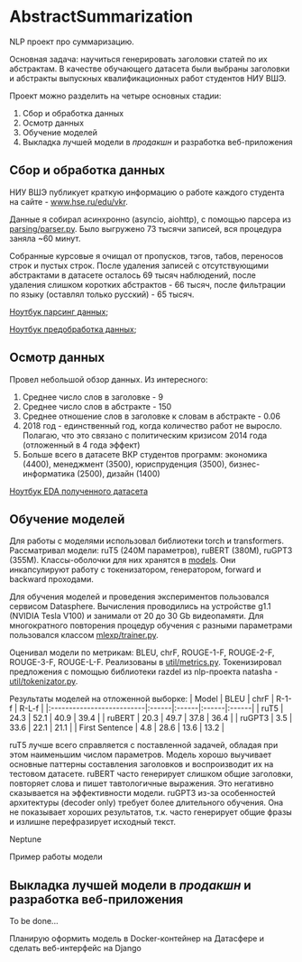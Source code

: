 # AbstractSummarization
NLP проект про суммаризацию.

Основная задача: научиться генерировать заголовки статей по их абстрактам. В качестве обучающего датасета были выбраны заголовки и абстракты выпускных квалификационных работ студентов НИУ ВШЭ.

Проект можно разделить на четыре основных стадии:
1. Сбор и обработка данных
2. Осмотр данных
3. Обучение моделей
4. Выкладка лучшей модели в *продакшн* и разработка веб-приложения

## Сбор и обработка данных
НИУ ВШЭ публикует краткую информацию о работе каждого студента на сайте - www.hse.ru/edu/vkr. 

Данные я собирал асинхронно (asyncio, aiohttp), с помощью парсера из [parsing/parser.py](parsing/parser.py). Было выгружено 73 тысячи записей, вся процедура заняла \~60 минут.

Собранные курсовые я очищал от пропусков, тэгов, табов, переносов строк и пустых строк. После удаления записей с отсутствующими абстрактами в датасете осталось 69 тысяч наблюдений, после удаления слишком коротких абстрактов - 66 тысяч, после фильтрации по языку (оставлял только русский) - 65 тысяч.

[Ноутбук парсинг данных](https://colab.research.google.com/drive/1HhptktsglrPZ-gTdaDmcOfd8jM933zuK);

[Ноутбук предобработка данных](https://colab.research.google.com/drive/1oIpHwZv_5Z4ARI-MbuCbt6j4fCSIgJsw);
## Осмотр данных
Провел небольшой обзор данных. Из интересного:
1. Среднее число слов в заголовке - 9
2. Среднее число слов в абстракте - 150
3. Среднее отношение слов в заголовке к словам в абстракте - 0.06
4. 2018 год - единственный год, когда количество работ не выросло. Полагаю, что это связано с политическим кризисом 2014 года (отложенный в 4 года эффект)
5. Больше всего в датасете ВКР студентов программ: экономика (4400), менеджмент (3500), юриспруденция (3500), бизнес-информатика (2500), дизайн (1400)

[Ноутбук EDA полученного датасета](https://colab.research.google.com/drive/1YkXKjw4-5CxDShISPwKttq03HxXEFzVQ)
## Обучение моделей
Для работы с моделями использовал библиотеки torch и transformers. Рассматривал модели: ruT5 (240M параметров), ruBERT (380M), ruGPT3 (355M). Классы-оболочки для них хранятся в [models](models/). Они инкапсулируют работу с токенизатором, генератором, forward и backward проходами.

Для обучения моделей и проведения экспериментов пользовался сервисом Datasphere. Вычисления проводились на устройстве g1.1 (NVIDIA Tesla V100) и занимали от 20 до 30 Gb видеопамяти. Для многократного повторения процедур обучения с разными параметрами пользовался классом [mlexp/trainer.py](mlexp/trainer.py).

Оценивал модели по метрикам: BLEU, chrF, ROUGE-1-F, ROUGE-2-F, ROUGE-3-F, ROUGE-L-F. Реализованы в [util/metrics.py](util/metrics.py). Токенизировал предложения с помощью библиотеки razdel из nlp-проекта natasha - [util/tokenizator.py](util/tokenizator.py).

Результаты моделей на отложенной выборке:
| Model                     | BLEU | chrF | R-1-f | R-L-f  |
|:--------------------------|:------|:------|:------|:------|
| ruT5         | 24.3  | 52.1  | 40.9  | 39.4     |
| ruBERT             | 20.3  | 49.7  | 37.8  | 36.4    |
| ruGPT3                | 3.5  | 33.6  | 22.1  | 21.1     |
| First Sentence            | 4.8  | 28.6  | 13.6  | 13.2     |

ruT5 лучше всего справляется с поставленной задачей, обладая при этом наименьшим числом параметров. Модель хорошо выучивает основные паттерны составления заголовков и воспроизводит их на тестовом датасете. ruBERT часто генерирует слишком общие заголовки, повторяет слова и пишет тавтологичные выражения. Это негативно сказывается на эффективности модели. ruGPT3 из-за особенностей архитектуры (decoder only) требует более длительного обучения. Она не показывает хороших результатов, т.к. часто генерирует общие фразы и излишне перефразирует исходный текст. 

Neptune

Пример работы модели

## Выкладка лучшей модели в *продакшн* и разработка веб-приложения
To be done...

Планирую оформить модель в Docker-контейнер на Датасфере и сделать веб-интерфейс на Django
